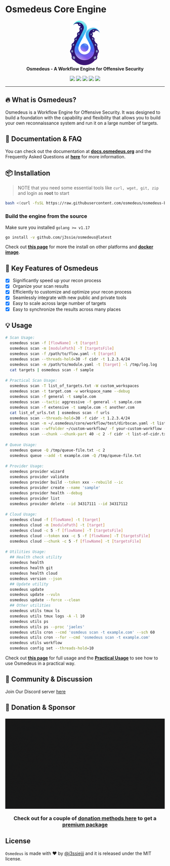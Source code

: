 # Osmedeus Core Engine

<p align="center">
  <a href="https://www.osmedeus.org"><img alt="Osmedeus" src="https://raw.githubusercontent.com/osmedeus/assets/main/logo-transparent.png" height="140" /></a>
  <br />
  <strong>Osmedeus - A Workflow Engine for Offensive Security</strong>

  <p align="center">
  <a href="https://docs.osmedeus.org/"><img src="https://img.shields.io/badge/Documentation-0078D4?style=for-the-badge&logo=GitBook&logoColor=39ff14&labelColor=black&color=black"></a>
  <a href="https://docs.osmedeus.org/donation/"><img src="https://img.shields.io/badge/Sponsors-0078D4?style=for-the-badge&logo=GitHub-Sponsors&logoColor=39ff14&labelColor=black&color=black"></a>
  <a href="https://twitter.com/OsmedeusEngine"><img src="https://img.shields.io/badge/%40OsmedeusEngine-0078D4?style=for-the-badge&logo=Twitter&logoColor=39ff14&labelColor=black&color=black"></a>
  <a href="https://discord.gg/gy4SWhpaPU"><img src="https://img.shields.io/badge/Discord%20Server-0078D4?style=for-the-badge&logo=Discord&logoColor=39ff14&labelColor=black&color=black"></a>
  <a href="https://discord.gg/gy4SWhpaPU"><img src="https://img.shields.io/github/release/j3ssie/osmedeus?style=for-the-badge&labelColor=black&color=2fc414&logo=Github"></a>
  </p>
</p>

***

## 🔥 What is Osmedeus?

Osmedeus is a Workflow Engine for Offensive Security. It was designed to build a foundation with the capability and
flexibility that allows you to build your own reconnaissance system and run it on a large number of targets.

## 📖 Documentation & FAQ

You can check out the documentation at [**docs.osmedeus.org**](https://docs.osmedeus.org) and the Frequently Asked
Questions at [**here**](https://docs.osmedeus.org/faq) for more information.

## 📦 Installation

> NOTE that you need some essential tools like `curl, wget, git, zip` and login as **root** to start

```bash
bash <(curl -fsSL https://raw.githubusercontent.com/osmedeus/osmedeus-base/master/install.sh)
```

### Build the engine from the source

Make sure you installed `golang >= v1.17`

```bash
go install -v github.com/j3ssie/osmedeus@latest
```

Check out [**this page**](https://docs.osmedeus.org/installation/) for more the install on other platforms and [**docker
image**](https://docs.osmedeus.org/installation/using-docker/).

## 🚀 Key Features of Osmedeus

- [x] Significantly speed up your recon process
- [x] Organize your scan results
- [x] Efficiently to customize and optimize your recon process
- [x] Seamlessly integrate with new public and private tools
- [x] Easy to scale across large number of targets
- [x] Easy to synchronize the results across many places

## 💡 Usage

```bash
# Scan Usage:
  osmedeus scan -f [flowName] -t [target]
  osmedeus scan -m [modulePath] -T [targetsFile]
  osmedeus scan -f /path/to/flow.yaml -t [target]
  osmedeus scan --threads-hold=30 -f cidr -t 1.2.3.4/24
  osmedeus scan -m /path/to/module.yaml -t [target] -l /tmp/log.log
  cat targets | osmedeus scan -f sample

# Practical Scan Usage:
  osmedeus scan -T list_of_targets.txt -W custom_workspaces
  osmedeus scan -t target.com -w workspace_name --debug
  osmedeus scan -f general -t sample.com
  osmedeus scan --tactic aggressive -f general -t sample.com
  osmedeus scan -f extensive -t sample.com -t another.com
  cat list_of_urls.txt | osmedeus scan -f urls
  osmedeus scan --threads-hold=30 -f cidr -t 1.2.3.4/24
  osmedeus scan -m ~/.osmedeus/core/workflow/test/dirbscan.yaml -t list_of_urls.txt
  osmedeus scan --wfFolder ~/custom-workflow/ -f your-custom-workflow -t list_of_urls.txt
  osmedeus scan --chunk --chunk-part 40 -c 2 -f cidr -t list-of-cidr.txt

# Queue Usage:
  osmedeus queue -Q /tmp/queue-file.txt -c 2
  osmedeus queue --add -t example.com -Q /tmp/queue-file.txt

# Provider Usage:
  osmedeus provider wizard
  osmedeus provider validate
  osmedeus provider build --token xxx --rebuild --ic
  osmedeus provider create --name 'sample'
  osmedeus provider health --debug
  osmedeus provider list
  osmedeus provider delete --id 34317111 --id 34317112

# Cloud Usage:
  osmedeus cloud -f [flowName] -t [target]
  osmedeus cloud -m [modulePath] -t [target]
  osmedeus cloud -c 5 -f [flowName] -T [targetsFile]
  osmedeus cloud --token xxx -c 5 -f [flowName] -T [targetsFile]
  osmedeus cloud --chunk -c 5 -f [flowName] -t [targetsFile]

# Utilities Usage:
  ## Health check utility
  osmedeus health
  osmedeus health git
  osmedeus health cloud
  osmedeus version --json
  ## Update utility
  osmedeus update
  osmedeus update --vuln
  osmedeus update --force --clean
  ## Other utilities
  osmedeus utils tmux ls
  osmedeus utils tmux logs -A -l 10
  osmedeus utils ps
  osmedeus utils ps --proc 'jaeles'
  osmedeus utils cron --cmd 'osmdeus scan -t example.com' --sch 60
  osmedeus utils cron --for --cmd 'osmedeus scan -t example.com'
  osmedeus utils workflow
  osmedeus config set --threads-hold=10
```

Check out [**this page**](https://docs.osmedeus.org/installation/usage/) for full usage and the [**Practical
Usage**](https://docs.osmedeus.org/installation/practical-usage/) to see how to use Osmedeus in a practical way.

## 💬 Community & Discussion

Join Our Discord server [here](https://discord.gg/mtQG2FQsYA)

## 💎 Donation & Sponsor

<h3 align="center">
 <img alt="Osmedeus" src="https://raw.githubusercontent.com/osmedeus/assets/main/premium-package.gif" />

 <p align="center"> Check out for a couple of <strong><a href="https://docs.osmedeus.org/donation/">donation methods here</a></strong> to get a <strong><a href="https://docs.osmedeus.org/premium/">premium package</a></strong><p>
</h3>

## License

`Osmedeus` is made with ♥ by [@j3ssiejjj](https://twitter.com/j3ssiejjj) and it is released under the MIT license.
